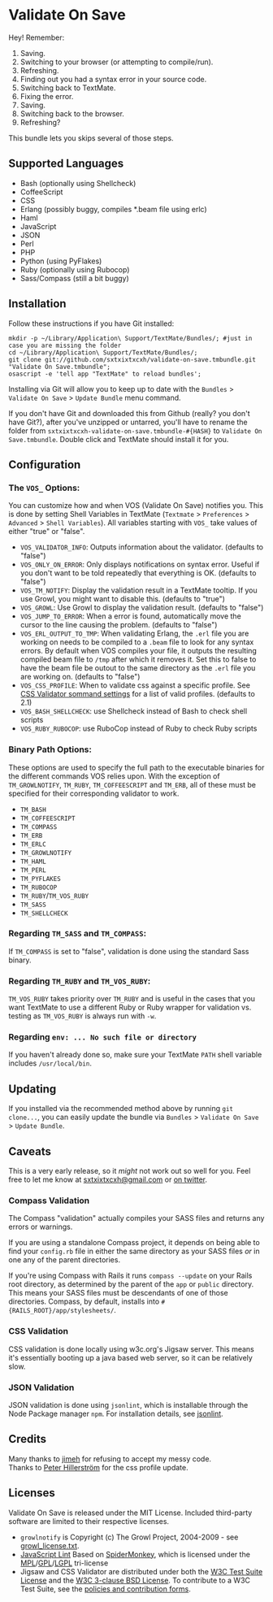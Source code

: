 Validate On Save
================

Hey! Remember:

  1. Saving.
  2. Switching to your browser (or attempting to compile/run).
  3. Refreshing.
  4. Finding out you had a syntax error in your source code.
  5. Switching back to TextMate.
  6. Fixing the error.
  7. Saving.
  8. Switching back to the browser.
  9. Refreshing?

This bundle lets you skips several of those steps.


Supported Languages
-------------------

  * Bash (optionally using Shellcheck)
  * CoffeeScript
  * CSS
  * Erlang (possibly buggy, compiles *.beam file using erlc)
  * Haml
  * JavaScript
  * JSON
  * Perl
  * PHP
  * Python (using PyFlakes)
  * Ruby (optionally using Rubocop)
  * Sass/Compass (still a bit buggy)


Installation
------------

Follow these instructions if you have Git installed:
    
    mkdir -p ~/Library/Application\ Support/TextMate/Bundles/; #just in case you are missing the folder
    cd ~/Library/Application\ Support/TextMate/Bundles/;
    git clone git://github.com/sxtxixtxcxh/validate-on-save.tmbundle.git "Validate On Save.tmbundle";
    osascript -e 'tell app "TextMate" to reload bundles';
    
Installing via Git will allow you to keep up to date with the `Bundles` > `Validate On Save` > `Update Bundle` menu command.

If you don't have Git and downloaded this from Github (really? you don't have Git?), after you've unzipped or untarred, you'll have to rename the folder from `sxtxixtxcxh-validate-on-save.tmbundle-#{HASH}` to `Validate On Save.tmbundle`. Double click and TextMate should install it for you.


Configuration
-------------

### The `VOS_` Options:

You can customize how and when VOS (Validate On Save) notifies you. This is done by setting Shell Variables in TextMate (`Textmate` > `Preferences` > `Advanced` > `Shell Variables`). All variables starting with `VOS_` take values of either "true" or "false".

  * `VOS_VALIDATOR_INFO`: Outputs information about the validator. (defaults to "false")
  * `VOS_ONLY_ON_ERROR`: Only displays notifications on syntax error. Useful if you don't want to be told repeatedly that everything is OK. (defaults to "false")
  * `VOS_TM_NOTIFY`: Display the validation result in a TextMate tooltip. If you use Growl, you might want to disable this. (defaults to "true")
  * `VOS_GROWL`: Use Growl to display the validation result. (defaults to "false")
  * `VOS_JUMP_TO_ERROR`: When a error is found, automatically move the cursor to the line causing the problem. (defaults to "false")
  * `VOS_ERL_OUTPUT_TO_TMP`: When validating Erlang, the `.erl` file you are working on needs to be compiled to a `.beam` file to look for any syntax errors. By default when VOS compiles your file, it outputs the resulting compiled beam file to `/tmp` after which it removes it. Set this to false to have the beam file be outout to the same directory as the `.erl` file you are working on. (defaults to "false")
  * `VOS_CSS_PROFILE`: When to validate css against a specific profile. See [CSS Validator sommand settings][w3ccss] for a list of valid profiles. (defaults to 2.1)
  * `VOS_BASH_SHELLCHECK`: use Shellcheck instead of Bash to check shell scripts
  * `VOS_RUBY_RUBOCOP`: use RuboCop instead of Ruby to check Ruby scripts
  
### Binary Path Options:

These options are used to specify the full path to the executable binaries for the different commands VOS relies upon. With the exception of `TM_GROWLNOTIFY`, `TM_RUBY`, `TM_COFFEESCRIPT` and `TM_ERB`, all of these must be specified for their corresponding validator to work.

  * `TM_BASH`
  * `TM_COFFEESCRIPT`
  * `TM_COMPASS`
  * `TM_ERB`
  * `TM_ERLC`
  * `TM_GROWLNOTIFY`
  * `TM_HAML`
  * `TM_PERL`
  * `TM_PYFLAKES`
  * `TM_RUBOCOP`
  * `TM_RUBY`/`TM_VOS_RUBY`
  * `TM_SASS`
  * `TM_SHELLCHECK`

### Regarding `TM_SASS` and `TM_COMPASS`:

If `TM_COMPASS` is set to "false", validation is done using the standard Sass binary.

### Regarding `TM_RUBY` and `TM_VOS_RUBY`:

`TM_VOS_RUBY` takes priority over `TM_RUBY` and is useful in the cases that you
want TextMate to use a different Ruby or Ruby wrapper for validation vs. testing as `TM_VOS_RUBY` is always run with `-w`.

### Regarding `env: ... No such file or directory`

If you haven't already done so, make sure your TextMate `PATH` shell variable includes `/usr/local/bin`.

Updating
--------

If you installed via the recommended method above by running `git clone...`, you can easily update the bundle via `Bundles` > `Validate On Save` > `Update Bundle`.


Caveats
-------

This is a very early release, so it *might* not work out so well for you. Feel free to let me know at [sxtxixtxcxh@gmail.com][1] or [on twitter][2].

[1]: mailto:sxtxixtxcxh@gmail.com
[2]: http://twitter.com/sxtxixtxcxh

### Compass Validation

The Compass "validation" actually compiles your SASS files and returns any errors or warnings.

If you are using a standalone Compass project, it depends on being able to find your `config.rb` file in either the same directory as your SASS files *or* in one any of the parent directories.

If you're using Compass with Rails it runs `compass --update` on your Rails root directory, as determined by the parent of the `app` or `public` directory. This means your SASS files must be descendants of one of those directories. Compass, by default, installs into `#{RAILS_ROOT}/app/stylesheets/`.

### CSS Validation

CSS validation is done locally using w3c.org's Jigsaw server. This means it's essentially booting up a java based web server, so it can be relatively slow.

### JSON Validation

JSON validation is done using `jsonlint`, which is installable through the Node Package manager `npm`. For installation details, see [jsonlint](https://github.com/zaach/jsonlint).

Credits
-------

Many thanks to [jimeh](http://github.com/jimeh/) for refusing to accept my messy code.  
Thanks to [Peter Hillerström](http://peter.vasb.fi/) for the css profile update.

Licenses
--------

Validate On Save is released under the MIT License. Included third-party software are limited to their respective licenses.

  * `growlnotify` is Copyright (c) The Growl Project, 2004-2009 - see [growl_license.txt][growl].
  * [JavaScript Lint][lint] Based on [SpiderMonkey][smonk], which is licensed under the [MPL][mpl]/[GPL][gpl]/[LGPL][lgpl] tri-license
  * Jigsaw and CSS Validator are distributed under both the [W3C Test Suite License][test] and the [W3C 3-clause BSD License][bsd]. To contribute to a W3C Test Suite, see the [policies and contribution forms][policy].

[growl]:  http://github.com/sxtxixtxcxh/validate-on-save.tmbundle/blob/master/Support/bin/growl_license.txt
[lint]:   http://www.jslint.com/
[smonk]:  http://www.mozilla.org/js/spidermonkey/
[mpl]:    http://www.mozilla.org/MPL/MPL-1.1.html
[gpl]:    http://www.gnu.org/copyleft/gpl.html
[lgpl]:   http://www.gnu.org/licenses/lgpl.html
[test]:   http://www.w3.org/Consortium/Legal/2008/04-testsuite-license
[bsd]:    http://www.w3.org/Consortium/Legal/2008/03-bsd-license
[policy]: http://www.w3.org/2004/10/27-testcases
[w3ccss]: http://www.codestyle.org/css/tools/W3C-CSS-Validator.shtml#validator-commands
